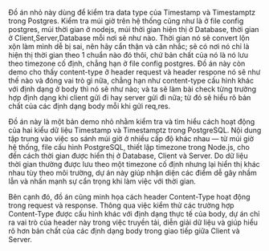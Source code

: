 Đồ án nhỏ này dùng để kiểm tra data type của Timestamp và Timestamptz trong Postgres. Kiểm tra múi giờ trên hệ thống cũng như là ở file config postgres, múi thời gian ở nodejs, múi thời gian hiện thị ở Database, thời gian ở Client,Server,Database mỗi nơi sẽ như nào. Thời gian nó sẽ convert lộn xộn làm mình dễ bị sai, nên hãy cẩn thận và cân nhắc; sẽ có nơi nó chỉ là hiện thị thời gian theo 1 chuẩn nào đó thôi, chứ bản chất của nó là nó lưu theo timezone cố định, chẳng hạn ở file config postgres.
Đồ án này còn demo cho thấy content-type ở header request và header respone nó sẽ như thế nào và đóng vai trò gì nữa, chẳng hạn như content-type cấu hình khác với định dạng ở body thì nó sẽ như nào; và ta sẽ làm bài check từng trường hợp định dạng khi client gửi đi hay server gửi đi nữa; từ đó sẽ hiểu rõ bản chất của các định dạng body mỗi khi gửi req,res.



Đồ án này là một bản demo nhỏ nhằm kiểm tra và tìm hiểu cách hoạt động của hai kiểu dữ liệu Timestamp và Timestamptz trong PostgreSQL. Nội dung tập trung vào việc so sánh múi giờ ở nhiều cấp độ khác nhau — từ múi giờ hệ thống, file cấu hình PostgreSQL, thiết lập timezone trong Node.js, cho đến cách thời gian được hiển thị ở Database, Client và Server. Do dữ liệu thời gian thường được lưu theo một timezone cố định nhưng lại hiển thị khác nhau tùy theo môi trường, dự án này giúp nhận diện các điểm dễ gây nhầm lẫn và nhấn mạnh sự cẩn trọng khi làm việc với thời gian.

Bên cạnh đó, đồ án cũng minh họa cách header Content-Type hoạt động trong request và response. Thông qua việc kiểm thử các trường hợp Content-Type được cấu hình khác với định dạng thực tế của body, dự án chỉ ra vai trò của header này trong việc truyền tải, diễn giải dữ liệu và giúp hiểu rõ hơn bản chất của các định dạng body trong giao tiếp giữa Client và Server.
